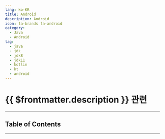 ```yaml
---
lang: ko-KR
title: Android
description: Android
icon: fa-brands fa-android
category:
  - Java
  - Android
tag:
  - java
  - jdk
  - jdk8
  - jdk11
  - kotlin
  - kt
  - android
---
```


# {{ $frontmatter.description }} 관련

<ShieldsGroup logos="openjdk,android,intellijidea,androidstudio"/>

---

## Table of Contents

<ToCLocal basePath="/programming/java-android/" />

---

<TagLinks />